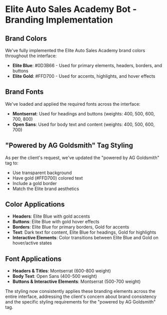 # Elite Auto Sales Academy Bot - Branding Implementation

## Brand Colors
We've fully implemented the Elite Auto Sales Academy brand colors throughout the interface:

- **Elite Blue**: #0D3B66 - Used for primary elements, headers, borders, and buttons
- **Elite Gold**: #FFD700 - Used for accents, highlights, and hover effects

## Brand Fonts
We've loaded and applied the required fonts across the interface:

- **Montserrat**: Used for headings and buttons (weights: 400, 500, 600, 700, 800)
- **Open Sans**: Used for body text and content (weights: 400, 500, 600, 700)

## "Powered by AG Goldsmith" Tag Styling
As per the client's request, we've updated the "powered by AG Goldsmith" tag to:
- Use transparent background
- Have gold (#FFD700) colored text
- Include a gold border
- Match the Elite brand aesthetics

## Color Applications
- **Headers**: Elite Blue with gold accents
- **Buttons**: Elite Blue with gold hover effects
- **Borders**: Elite Blue for primary borders, Gold for accents
- **Text**: Dark text for content, Elite Blue for headings, Gold for highlights
- **Interactive Elements**: Color transitions between Elite Blue and Gold on hover/active states

## Font Applications
- **Headers & Titles**: Montserrat (600-800 weight)
- **Body Text**: Open Sans (400-500 weight)
- **Buttons & Interactive Elements**: Montserrat (500-700 weight)

The styling now consistently applies these branding elements across the entire interface, addressing the client's concern about brand consistency and the specific styling requirements for the "powered by AG Goldsmith" tag.
